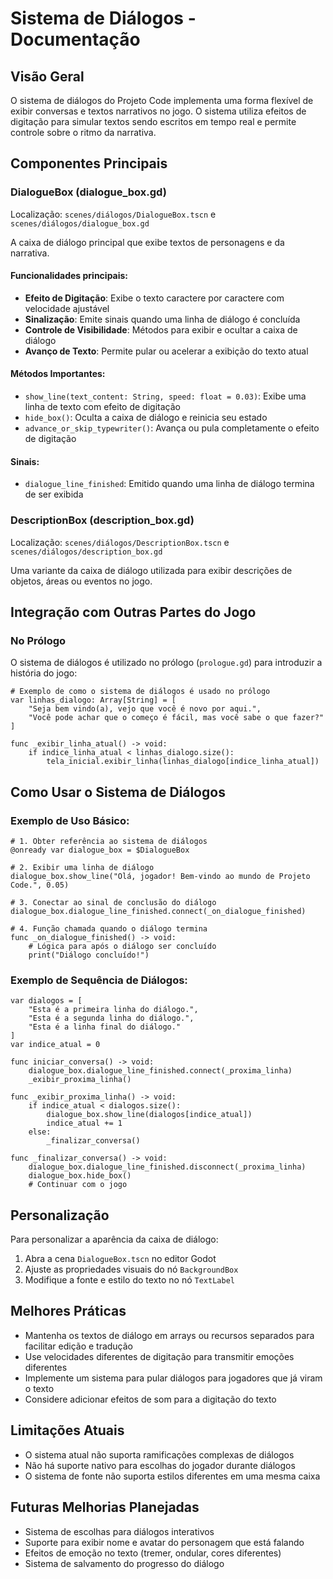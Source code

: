 # Sistema de Diálogos - Documentação

## Visão Geral
O sistema de diálogos do Projeto Code implementa uma forma flexível de exibir conversas e textos narrativos no jogo. O sistema utiliza efeitos de digitação para simular textos sendo escritos em tempo real e permite controle sobre o ritmo da narrativa.

## Componentes Principais

### DialogueBox (dialogue_box.gd)
Localização: `scenes/diálogos/DialogueBox.tscn` e `scenes/diálogos/dialogue_box.gd`

A caixa de diálogo principal que exibe textos de personagens e da narrativa.

#### Funcionalidades principais:
- **Efeito de Digitação**: Exibe o texto caractere por caractere com velocidade ajustável
- **Sinalização**: Emite sinais quando uma linha de diálogo é concluída
- **Controle de Visibilidade**: Métodos para exibir e ocultar a caixa de diálogo
- **Avanço de Texto**: Permite pular ou acelerar a exibição do texto atual

#### Métodos Importantes:
- `show_line(text_content: String, speed: float = 0.03)`: Exibe uma linha de texto com efeito de digitação
- `hide_box()`: Oculta a caixa de diálogo e reinicia seu estado
- `advance_or_skip_typewriter()`: Avança ou pula completamente o efeito de digitação

#### Sinais:
- `dialogue_line_finished`: Emitido quando uma linha de diálogo termina de ser exibida

### DescriptionBox (description_box.gd)
Localização: `scenes/diálogos/DescriptionBox.tscn` e `scenes/diálogos/description_box.gd`

Uma variante da caixa de diálogo utilizada para exibir descrições de objetos, áreas ou eventos no jogo.

## Integração com Outras Partes do Jogo

### No Prólogo
O sistema de diálogos é utilizado no prólogo (`prologue.gd`) para introduzir a história do jogo:

```gdscript
# Exemplo de como o sistema de diálogos é usado no prólogo
var linhas_dialogo: Array[String] = [
    "Seja bem vindo(a), vejo que você é novo por aqui.",
    "Você pode achar que o começo é fácil, mas você sabe o que fazer?"
]

func _exibir_linha_atual() -> void:
    if indice_linha_atual < linhas_dialogo.size():
        tela_inicial.exibir_linha(linhas_dialogo[indice_linha_atual])
```

## Como Usar o Sistema de Diálogos

### Exemplo de Uso Básico:

```gdscript
# 1. Obter referência ao sistema de diálogos
@onready var dialogue_box = $DialogueBox

# 2. Exibir uma linha de diálogo
dialogue_box.show_line("Olá, jogador! Bem-vindo ao mundo de Projeto Code.", 0.05)

# 3. Conectar ao sinal de conclusão do diálogo
dialogue_box.dialogue_line_finished.connect(_on_dialogue_finished)

# 4. Função chamada quando o diálogo termina
func _on_dialogue_finished() -> void:
    # Lógica para após o diálogo ser concluído
    print("Diálogo concluído!")
```

### Exemplo de Sequência de Diálogos:

```gdscript
var dialogos = [
    "Esta é a primeira linha do diálogo.",
    "Esta é a segunda linha do diálogo.",
    "Esta é a linha final do diálogo."
]
var indice_atual = 0

func iniciar_conversa() -> void:
    dialogue_box.dialogue_line_finished.connect(_proxima_linha)
    _exibir_proxima_linha()

func _exibir_proxima_linha() -> void:
    if indice_atual < dialogos.size():
        dialogue_box.show_line(dialogos[indice_atual])
        indice_atual += 1
    else:
        _finalizar_conversa()

func _finalizar_conversa() -> void:
    dialogue_box.dialogue_line_finished.disconnect(_proxima_linha)
    dialogue_box.hide_box()
    # Continuar com o jogo
```

## Personalização

Para personalizar a aparência da caixa de diálogo:
1. Abra a cena `DialogueBox.tscn` no editor Godot
2. Ajuste as propriedades visuais do nó `BackgroundBox`
3. Modifique a fonte e estilo do texto no nó `TextLabel`

## Melhores Práticas

- Mantenha os textos de diálogo em arrays ou recursos separados para facilitar edição e tradução
- Use velocidades diferentes de digitação para transmitir emoções diferentes
- Implemente um sistema para pular diálogos para jogadores que já viram o texto
- Considere adicionar efeitos de som para a digitação do texto

## Limitações Atuais

- O sistema atual não suporta ramificações complexas de diálogos
- Não há suporte nativo para escolhas do jogador durante diálogos
- O sistema de fonte não suporta estilos diferentes em uma mesma caixa

## Futuras Melhorias Planejadas

- Sistema de escolhas para diálogos interativos
- Suporte para exibir nome e avatar do personagem que está falando
- Efeitos de emoção no texto (tremer, ondular, cores diferentes)
- Sistema de salvamento do progresso do diálogo
